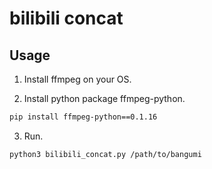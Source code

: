 # bilibili concat

## Usage

1. Install ffmpeg on your OS.

2. Install python package ffmpeg-python.

```bash
pip install ffmpeg-python==0.1.16
```

3. Run.

```
python3 bilibili_concat.py /path/to/bangumi
```
